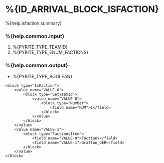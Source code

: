 # %{ID_ARRIVAL_BLOCK_ISFACTION}

%{help.isfaction.summary}

### %{help.common.input}

1. %{PYRITE_TYPE_TEAMID}
2. %{PYRITE_TYPE_ENUM_FACTIONS}

### %{help.common.output}

-   %{PYRITE_TYPE_BOOLEAN}

```
<block type="IsFaction">
    <value name="VALUE-0">
        <block type="GetTeamId">
            <value name="VALUE-0">
                <block type="Number">
                    <field name="NUM">1</field>
                </block>
            </value>
        </block>
    </value>
    <value name="VALUE-1">
        <block type="FactionsItem">
            <field name="VALUE-0">Factions</field>
            <field name="VALUE-1">Grafton_GER</field>
        </block>
    </value>
</block>
```